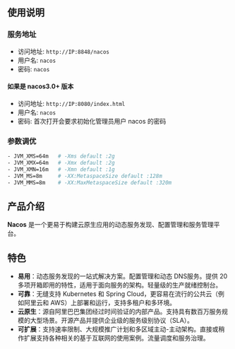 ## 使用说明

### 服务地址

- 访问地址: `http://IP:8848/nacos`
- 用户名: `nacos`
- 密码: `nacos`

#### 如果是 nacos3.0+ 版本

- 访问地址: `http://IP:8080/index.html`
- 用户名: `nacos`
- 密码: 首次打开会要求初始化管理员用户 nacos 的密码

### 参数调优

```bash
- JVM_XMS=64m   # -Xms default :2g
- JVM_XMX=64m   # -Xmx default :2g
- JVM_XMN=16m   # -Xmn default :1g
- JVM_MS=8m     # -XX:MetaspaceSize default :128m
- JVM_MMS=8m    # -XX:MaxMetaspaceSize default :320m
```

## 产品介绍

**Nacos** 是一个更易于构建云原生应用的动态服务发现、配置管理和服务管理平台。

## 特色

- **易用**：动态服务发现的一站式解决方案。配置管理和动态 DNS服务。提供 20 多项开箱即用的特性，适用于面向服务的架构。轻量级的生产就绪控制台。
- **可靠**：无缝支持 Kubernetes 和 Spring Cloud，更容易在流行的公共云（例如阿里云和 AWS）上部署和运行，支持多租户和多环境。
- **云原生**：源自阿里巴巴集团经过时间验证的内部产品。支持具有数百万服务规模的大型场景。开源产品并提供企业级的服务级别协议（SLA）。
- **可扩展**：支持速率限制、大规模推广计划和多区域主动-主动架构。直接或稍作扩展支持各种相关的基于互联网的使用案例。流量调度和服务治理。
